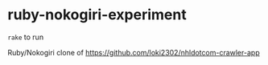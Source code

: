 ruby-nokogiri-experiment
========================

`rake` to run

Ruby/Nokogiri clone of https://github.com/loki2302/nhldotcom-crawler-app
